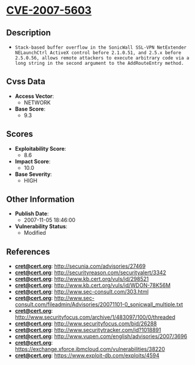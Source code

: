 
# [CVE-2007-5603](https://cve.mitre.org/cgi-bin/cvename.cgi?name=CVE-2007-5603)

## Description

- `Stack-based buffer overflow in the SonicWall SSL-VPN NetExtender NELaunchCtrl ActiveX control before 2.1.0.51, and 2.5.x before 2.5.0.56, allows remote attackers to execute arbitrary code via a long string in the second argument to the AddRouteEntry method.`

## Cvss Data

- **Access Vector**:
  - NETWORK
- **Base Score**:
  - 9.3

## Scores

- **Exploitability Score**:
  - 8.6
- **Impact Score**:
  - 10.0
- **Base Severity**:
  - HIGH

## Other Information

- **Publish Date**:
  - 2007-11-05 18:46:00
- **Vulnerability Status**:
  - Modified

## References

- **cret@cert.org**: http://secunia.com/advisories/27469
- **cret@cert.org**: http://securityreason.com/securityalert/3342
- **cret@cert.org**: http://www.kb.cert.org/vuls/id/298521
- **cret@cert.org**: http://www.kb.cert.org/vuls/id/WDON-78K56M
- **cret@cert.org**: http://www.sec-consult.com/303.html
- **cret@cert.org**: http://www.sec-consult.com/fileadmin/Advisories/20071101-0_sonicwall_multiple.txt
- **cret@cert.org**: http://www.securityfocus.com/archive/1/483097/100/0/threaded
- **cret@cert.org**: http://www.securityfocus.com/bid/26288
- **cret@cert.org**: http://www.securitytracker.com/id?1018891
- **cret@cert.org**: http://www.vupen.com/english/advisories/2007/3696
- **cret@cert.org**: https://exchange.xforce.ibmcloud.com/vulnerabilities/38220
- **cret@cert.org**: https://www.exploit-db.com/exploits/4594

